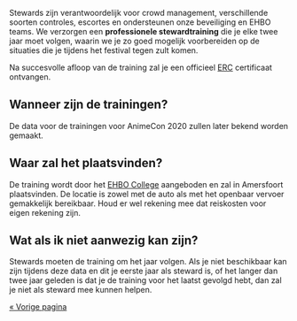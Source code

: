 Stewards zijn verantwoordelijk voor crowd management, verschillende soorten controles, escortes en
ondersteunen onze beveiliging en EHBO teams. We verzorgen een **professionele stewardtraining** die
je elke twee jaar moet volgen, waarin we je zo goed mogelijk voorbereiden op de situaties die je
tijdens het festival tegen zult komen.

Na succesvolle afloop van de training zal je een officieel [ERC](https://erc.europa.eu/) certificaat
ontvangen.

## Wanneer zijn de trainingen?
De data voor de trainingen voor AnimeCon 2020 zullen later bekend worden gemaakt.

## Waar zal het plaatsvinden?
De training wordt door het [EHBO College](https://ehbocollege.nl/) aangeboden en zal in Amersfoort
plaatsvinden. De locatie is zowel met de auto als met het openbaar vervoer gemakkelijk bereikbaar.
Houd er wel rekening mee dat reiskosten voor eigen rekening zijn.

## Wat als ik niet aanwezig kan zijn?
Stewards moeten de training om het jaar volgen. Als je niet beschikbaar kan zijn tijdens deze data
en dit je eerste jaar als steward is, of het langer dan twee jaar geleden is dat je de training voor
het laatst gevolgd hebt, dan zal je niet als steward mee kunnen helpen.

[« Vorige pagina](/registration/2020-classic/)
